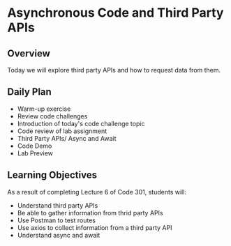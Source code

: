 # Asynchronous Code and Third Party APIs

## Overview

Today we will explore third party APIs and how to request data from them.

## Daily Plan

- Warm-up exercise
- Review code challenges
- Introduction of today's code challenge topic
- Code review of lab assignment
- Third Party APIs/ Async and Await
- Code Demo
- Lab Preview

## Learning Objectives

As a result of completing Lecture 6 of Code 301, students will:

- Understand third party APIs
- Be able to gather information from thrid party APIs
- Use Postman to test routes
- Use axios to collect information from a third party API
- Understand async and await
